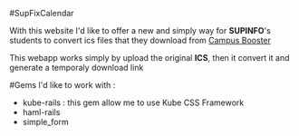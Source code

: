 #SupFixCalendar

With this website I'd like to offer a new and simply way for __SUPINFO__'s students to convert ics files that they download from [Campus Booster](http://campus-booster.com/ "Campus Booster")

This webapp works simply by upload the original __ICS__, then it convert it and generate a temporaly download link

#Gems
I'd like to work with :
- kube-rails : this gem allow me to use Kube CSS Framework
- haml-rails
- simple_form